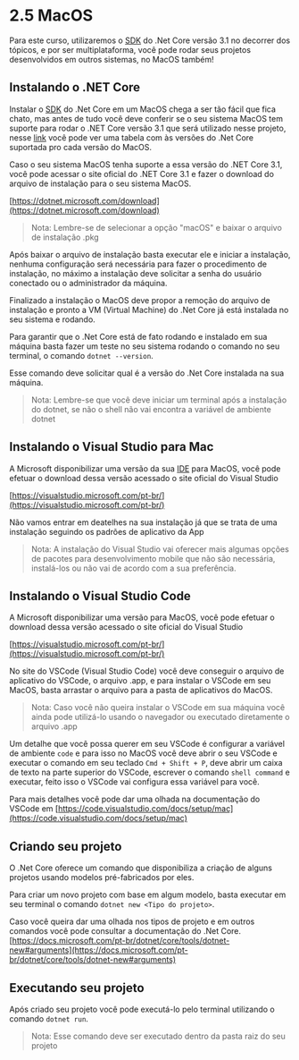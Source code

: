 # 2.5 MacOS
Para este curso, utilizaremos o [SDK](https://pt.wikipedia.org/wiki/Kit_de_desenvolvimento_de_software) do .Net Core versão 3.1 no decorrer dos tópicos, e por ser multiplataforma, você pode rodar seus projetos desenvolvidos em outros sistemas, no MacOS também!

## Instalando o .NET Core 
Instalar o [SDK](https://pt.wikipedia.org/wiki/Kit_de_desenvolvimento_de_software) do .Net Core em um MacOS chega a ser tão fácil que fica chato, mas antes de tudo você deve conferir se o seu sistema MacOS tem suporte para rodar o .NET Core versão 3.1 que será utilizado nesse projeto, nesse [link](https://docs.microsoft.com/pt-br/dotnet/core/install/MacOS) você pode ver uma tabela com às versões do .Net Core suportada pro cada versão do MacOS. 

Caso o seu sistema MacOS tenha suporte a essa versão do .NET Core 3.1, você pode acessar o site oficial do .NET Core 3.1 e fazer o download do arquivo de instalação para o seu sistema MacOS.

[https://dotnet.microsoft.com/download](https://dotnet.microsoft.com/download)

> Nota: Lembre-se de selecionar a opção "macOS" e baixar o arquivo de instalação .pkg

Após baixar o arquivo de instalação basta executar ele e iniciar a instalação, nenhuma configuração será necessária para fazer o procedimento de instalação, no máximo a instalação deve solicitar a senha do usuário conectado ou o administrador da máquina.

Finalizado a instalação o MacOS deve propor a remoção do arquivo de instalação e pronto a VM (Virtual Machine) do .Net Core já está instalada no seu sistema e rodando.

Para garantir que o .Net Core está de fato rodando e instalado em sua máquina basta fazer um teste no seu sistema rodando o comando no seu terminal, o comando `dotnet --version`.

Esse comando deve solicitar qual é a versão do .Net Core instalada na sua máquina.

> Nota: Lembre-se que você deve iniciar um terminal após a instalação do dotnet, se não o shell não vai encontra a variável de ambiente dotnet

## Instalando o Visual Studio para Mac
A Microsoft disponibilizar uma versão da sua [IDE](https://pt.wikipedia.org/wiki/Ambiente_de_desenvolvimento_integrado) para MacOS, você pode efetuar o download dessa versão acessado o site oficial do Visual Studio

[https://visualstudio.microsoft.com/pt-br/](https://visualstudio.microsoft.com/pt-br/)

Não vamos entrar em deatelhes na sua instalação já que se trata de uma instalação seguindo os padrões de aplicativo da App

> Nota: A instalação do Visual Studio vai oferecer mais algumas opções de pacotes para desenvolvimento mobile que não são necessária, instalá-los ou não vai de acordo com a sua preferência.

## Instalando o Visual Studio Code
A Microsoft disponibilizar uma versão para MacOS, você pode efetuar o download dessa versão acessado o site oficial do Visual Studio

[https://visualstudio.microsoft.com/pt-br/](https://visualstudio.microsoft.com/pt-br/)

No site do VSCode (Visual Studio Code) você deve conseguir o arquivo de aplicativo do VSCode, o arquivo .app, e para instalar o VSCode em seu MacOS, basta arrastar o arquivo para a pasta de aplicativos do MacOS.

> Nota: Caso você não queira instalar o VSCode em sua máquina você ainda pode utilizá-lo usando o navegador ou executado diretamente o arquivo .app

Um detalhe que você possa querer em seu VSCode é configurar a variável de ambiente `code` e para isso no MacOS você deve abrir o seu VSCode e executar o comando em seu teclado `Cmd + Shift + P`, deve abrir um caixa de texto na parte superior do VSCode, escrever o comando `shell command` e executar, feito isso o VSCode vai configura essa variável para você.

Para mais detalhes você pode dar uma olhada na documentação do VSCode em [https://code.visualstudio.com/docs/setup/mac](https://code.visualstudio.com/docs/setup/mac)

## Criando seu projeto
O .Net Core oferece um comando que disponibiliza a criação de alguns projetos usando modelos pré-fabricados por eles.

Para criar um novo projeto com base em algum modelo, basta executar em seu terminal o comando `dotnet new <Tipo do projeto>`.

Caso você queira dar uma olhada nos tipos de projeto e em outros comandos você pode consultar a documentação do .Net Core.
[https://docs.microsoft.com/pt-br/dotnet/core/tools/dotnet-new#arguments](https://docs.microsoft.com/pt-br/dotnet/core/tools/dotnet-new#arguments)

## Executando seu projeto

Após criado seu projeto você pode executá-lo pelo terminal utilizando o comando `dotnet run`.

> Nota: Esse comando deve ser executado dentro da pasta raiz do seu projeto
